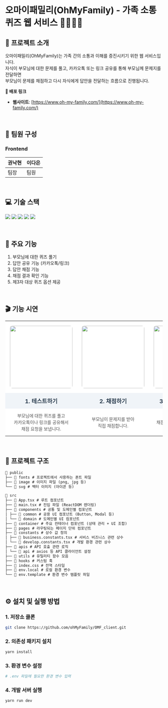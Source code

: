 # 오마이패밀리(OhMyFamily) - 가족 소통 퀴즈 웹 서비스 👨‍👩‍👧‍👦

## 📝 프로젝트 소개
오마이패밀리(OhMyFamily)는 가족 간의 소통과 이해를 증진시키기 위한 웹 서비스입니다.  
자식이 부모님에 대한 문제를 풀고, 카카오톡 또는 링크 공유를 통해 부모님께 문제지를 전달하면  
부모님이 문제를 채점하고 다시 자식에게 답안을 전달하는 흐름으로 진행됩니다.  

**🔗 배포 링크**
*   **웹사이트**: [https://www.oh-my-family.com/](https://www.oh-my-family.com/)


<br />

## 👥 팀원 구성
### Frontend
| 권낙현 | 이다은 |
|--------|--------|
| 팀장 | 팀원 |

<br />


## 💻 기술 스택

<p>
  <img src="https://img.shields.io/badge/React-61DAFB?logo=react&logoColor=white&style=flat-square" />
  <img src="https://img.shields.io/badge/Vite-646CFF?logo=vite&logoColor=white&style=flat-square" />
  <img src="https://img.shields.io/badge/TypeScript-3178C6?logo=typescript&logoColor=white&style=flat-square" />
  <img src="https://img.shields.io/badge/SCSS-CC6699?logo=sass&logoColor=white&style=flat-square" />
  <img src="https://img.shields.io/badge/React--Query-FF4154?logo=reactquery&logoColor=white&style=flat-square" />
</p>

<br />


## 🚀 주요 기능

1. 부모님에 대한 퀴즈 풀기  
2. 답안 공유 기능 (카카오톡/링크)  
3. 답안 채점 기능  
4. 채점 결과 확인 기능  
5. 제3자 대상 퀴즈 옵션 제공  


<br />


## 🎬 기능 시연
<table style="border-collapse:collapse; text-align:center;">
  <tr style="background:#fff !important;">
    <td style="padding:15px; background:#fff; text-align:center;">
      <img src="https://github.com/user-attachments/assets/fad127d6-d3f1-4b6d-a66c-c3d397d41614" width="200" style="border-radius:8px;"/>
    </td>
    <td style="padding:15px; background:#fff; text-align:center;">
      <img src="https://github.com/user-attachments/assets/e5a63999-a314-42b4-9934-8e67dd839862" width="200" style="border-radius:8px;"/>
    </td>
    <td style="padding:15px; background:#fff; text-align:center;">
      <img src="https://github.com/user-attachments/assets/e585a06c-76ed-4d63-a994-6dcccd215b93" width="200" style="border-radius:8px;"/>
    </td>
  </tr>
  <!-- 제목 행 -->
  <tr style="background:#f0f4f8;">
    <td style="padding:12px; font-size:18px; font-weight:bold; color:#2c3e50;">1. 테스트하기</td>
    <td style="padding:12px; font-size:18px; font-weight:bold; color:#2c3e50;">2. 채점하기</td>
    <td style="padding:12px; font-size:18px; font-weight:bold; color:#2c3e50;">3. 채점 결과 확인하기</td>
  </tr>
  <!-- 설명 행 -->
  <tr style="background:#fff !important;">
    <td style="padding:12px; font-size:14px; color:#555; line-height:1.5;">
      부모님에 대한 퀴즈를 풀고 <br />카카오톡이나 링크를 공유해서<br /> 채점 요청을 보냅니다.
    </td>
    <td style="padding:12px; font-size:14px; color:#555; line-height:1.5;">
      부모님이 문제지를 받아 <br />직접 채점합니다.
    </td>
    <td style="padding:12px; font-size:14px; color:#555; line-height:1.5;">
      채점 점수와 결과를 확인합니다. 
    </td>
  </tr>
</table>

<br />

## 📂 프로젝트 구조
```txt
📁 public
├── 📁 fonts # 프로젝트에서 사용하는 폰트 파일
├── 📁 image # 이미지 파일 (png, jpg 등)
└── 📁 svg # 벡터 이미지 (아이콘 등)

📁 src
├── 📄 App.tsx # 루트 컴포넌트
├── 📄 main.tsx # 진입 파일 (ReactDOM 렌더링)
├── 📁 components # 공통 및 도메인별 컴포넌트
│ ├── 📁 common # 공용 UI 컴포넌트 (Button, Modal 등)
│ └── 📁 domain # 도메인별 UI 컴포넌트
├── 📁 container # 주요 컨테이너 컴포넌트 (상태 관리 + UI 조합)
├── 📁 pages # 라우팅되는 페이지 단위 컴포넌트
├── 📁 constants # 상수 값 정의
│ ├── 📄 business.constants.tsx # 서비스 비즈니스 관련 상수
│ └── 📄 develop.constants.tsx # 개발 환경 관련 상수
├── 📁 apis # API 호출 관련 로직
│ └── 📁 api # axios 등 API 클라이언트 설정
├── 📁 utils # 유틸리티 함수 모음
├── 📁 hooks # 커스텀 훅
├── 📄 index.css # 전역 스타일
├── 📄 env.local # 로컬 환경 변수
└── 📄 env.template # 환경 변수 템플릿 파일
```

<br />

## ⚙️ 설치 및 실행 방법 
### 1. 저장소 클론
```bash
git clone https://github.com/ohMyFamily/OMF_client.git
```

### 2. 의존성 패키지 설치
```bash
yarn install
```

### 3. 환경 변수 설정
```bash
# .env 파일에 필요한 환경 변수 입력
```

### 4. 개발 서버 실행
```bash
yarn run dev
```


